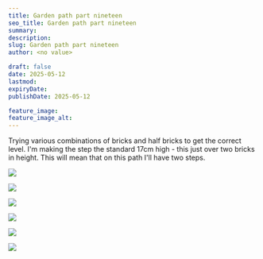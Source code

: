 ```yaml
---
title: Garden path part nineteen
seo_title: Garden path part nineteen
summary:
description:
slug: Garden path part nineteen
author: <no value>

draft: false
date: 2025-05-12
lastmod:
expiryDate:
publishDate: 2025-05-12

feature_image:
feature_image_alt:
---
```

Trying various combinations of bricks and half bricks to get the correct level. I'm making the 
step the standard 17cm high - this just over two bricks in height. This will mean that on this path
I'll have two steps.

![](/images/2164.jpeg )

![](/images/2165.jpeg )

![](/images/2167.jpeg )

![](/images/2168.jpeg )

![](/images/2170.jpeg )

![](/images/2171.jpeg )

